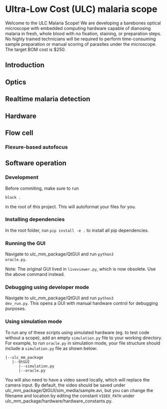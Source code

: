 # Ultra-Low Cost (ULC) malaria scope

Welcome to the ULC Malaria Scope! We are developing a barebones optical microscope with embedded computing hardware capable of dianosing malaria in fresh, whole blood with no fixation, staining, or preparation steps. No highly trained technicians will be required to perform time-consuming sample preparation or manual scoring of parasites under the microscope. The target BOM cost is $250.

## Introduction

## Optics

## Realtime malaria detection

## Hardware

## Flow cell

### Flexure-based autofocus

## Software operation

### Development
Before commiting, make sure to run

`black .`

in the root of this project. This will autoformat your files for you.

### Installing dependencies
In the root folder, run <code>pip install -e .</code> to install all pip dependencies.

### Running the GUI

Navigate to ulc_mm_package/QtGUI and run <code>python3 oracle.py</code>.

Note: The original GUI lived in <code>liveviewer.py</code>, which is now obsolete. Use the above command instead.

### Debugging using developer mode

Navigate to ulc_mm_package/QtGUI and run <code>python3 dev_run.py</code>. This opens a GUI with manual hardware control for debugging purposes.

### Using simulation mode

To run any of these scripts using simulated hardware (eg. to test code without a scope), add an empty <code>simulation.py</code> file to your working directory. For example, to run <code>oracle.py</code> in simulation mode, your file structure should include a <code>simulation.py</code> file as shown below:

```
|--ulc_mm_package
   |--QtGUI
      |--simulation.py
      |--oracle.py
```

You will also need to have a video saved locally, which will replace the camera input. By default, the video should be saved under ulc_mm_package/QtGUI/sim_media/sample.avi, but you can change the filename and location by editing the constant <code>VIDEO_PATH</code> under ulc_mm_package/hardware/hardware_constants.py.
